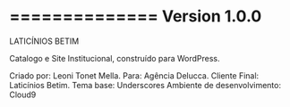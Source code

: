 ==============
Version 1.0.0
==============
LATICÍNIOS BETIM

Catalogo e Site Institucional, construído para WordPress.

Criado por: Leoni Tonet Mella.
Para: Agência Delucca.
Cliente Final: Laticínios Betim.
Tema base: Underscores
Ambiente de desenvolvimento: Cloud9
